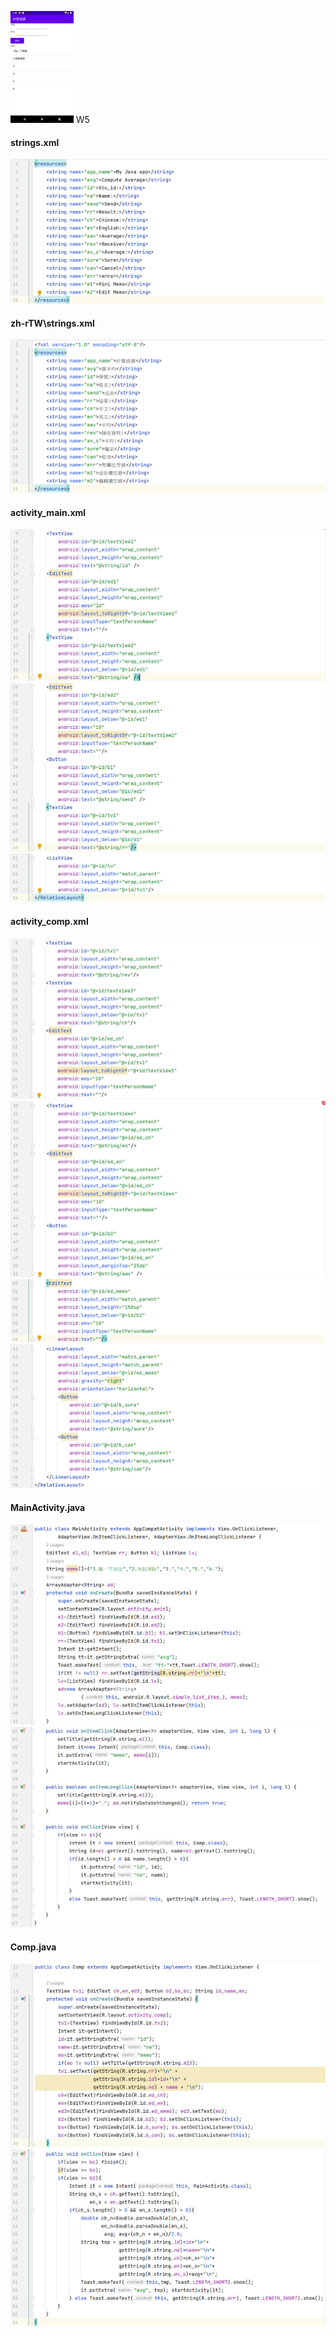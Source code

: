 <img src="./img/appUI.png" width=20% /> W5

#### strings.xml 
![](./img/strings.png)


#### zh-rTW\strings.xml
![](./img/TW.png)


#### activity_main.xml
![](./img/activity_main1.png)
![](./img/activity_main2.png)
![](./img/activity_main3.png)

#### activity_comp.xml
![](./img/activity_comp.png)
![](./img/activity_comp2.png)
![](./img/activity_comp3.png)
![](./img/activity_comp4.png)

#### MainActivity.java
![](./img/main1.png)
![](./img/main2.png)

#### Comp.java
![](./img/comp.png)
![](./img/comp2.png)